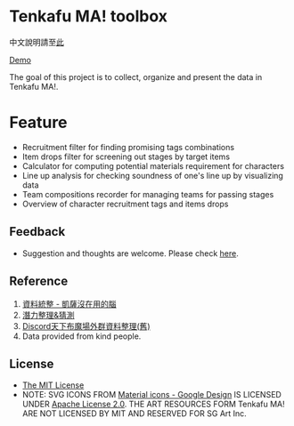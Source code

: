 # Tenkafu MA! toolbox

中文說明請至[此](README.zh-TW.md)

[Demo](https://purindaisuki.github.io/tkfmtools/)

The goal of this project is to collect, organize and present the data in Tenkafu MA!.

# Feature
* Recruitment filter for finding promising tags combinations
* Item drops filter for screening out stages by target items
* Calculator for computing potential materials requirement for characters
* Line up analysis for checking soundness of one's line up by visualizing data
* Team compositions recorder for managing teams for passing stages
* Overview of character recruitment tags and items drops

## Feedback
* Suggestion and thoughts are welcome. Please check [here](https://peing.net/ja/b5295760aebf4c).
                    
## Reference
1. [資料統整 - 凱薩沒在用的腦](https://reurl.cc/5o5A7z/)
2. [潛力整理&猜測](https://reurl.cc/1gZ5nV/)
3. [Discord天下布魔場外群資料整理(舊)](https://reurl.cc/8ypXzM)
4. Data provided from kind people.

## License
* [The MIT License](https://github.com/purindaisuki/tkfmtools/blob/master/LICENSE)
* NOTE: SVG ICONS FROM [Material icons - Google Design](https://github.com/google/material-design-icons) IS LICENSED UNDER [Apache License 2.0](https://github.com/google/material-design-icons/blob/master/LICENSE). THE ART RESOURCES FORM Tenkafu MA! ARE NOT LICENSED BY MIT AND RESERVED FOR SG Art Inc.  